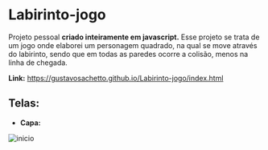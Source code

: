 # Labirinto-jogo

Projeto pessoal __criado inteiramente em javascript.__ Esse projeto se trata de um jogo onde elaborei um personagem quadrado, na qual se move através do labirinto, sendo que em todas as paredes ocorre a colisão, menos na linha de chegada.

__Link:__ https://gustavosachetto.github.io/Labirinto-jogo/index.html

## Telas:
* __Capa:__
  
![inicio](https://github.com/GustavoSachetto/Labirinto-jogo/assets/136517074/3127bcb0-1bd3-4932-a553-6512877dd336)
